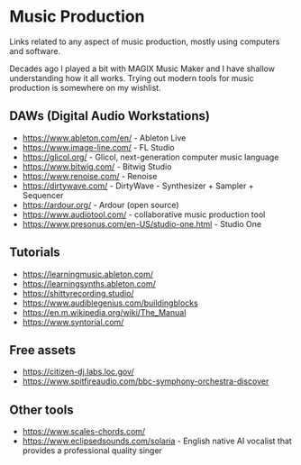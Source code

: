 # Music Production

Links related to any aspect of music production, mostly using computers and software.

Decades ago I played a bit with MAGIX Music Maker and I have shallow understanding how it all works. Trying out modern tools for music production is somewhere on my wishlist.

## DAWs (Digital Audio Workstations)

- https://www.ableton.com/en/ - Ableton Live
- https://www.image-line.com/ - FL Studio
- https://glicol.org/ - Glicol, next-generation computer music language
- https://www.bitwig.com/ - Bitwig Studio
- https://www.renoise.com/ - Renoise
- https://dirtywave.com/ - DirtyWave - Synthesizer + Sampler + Sequencer
- https://ardour.org/ - Ardour (open source)
- https://www.audiotool.com/ - collaborative music production tool
- https://www.presonus.com/en-US/studio-one.html - Studio One

## Tutorials

- https://learningmusic.ableton.com/
- https://learningsynths.ableton.com/
- https://shittyrecording.studio/
- https://www.audiblegenius.com/buildingblocks
- https://en.m.wikipedia.org/wiki/The_Manual
- https://www.syntorial.com/

## Free assets

- https://citizen-dj.labs.loc.gov/
- https://www.spitfireaudio.com/bbc-symphony-orchestra-discover

## Other tools

- https://www.scales-chords.com/
- https://www.eclipsedsounds.com/solaria - English native AI vocalist that provides a professional quality singer
